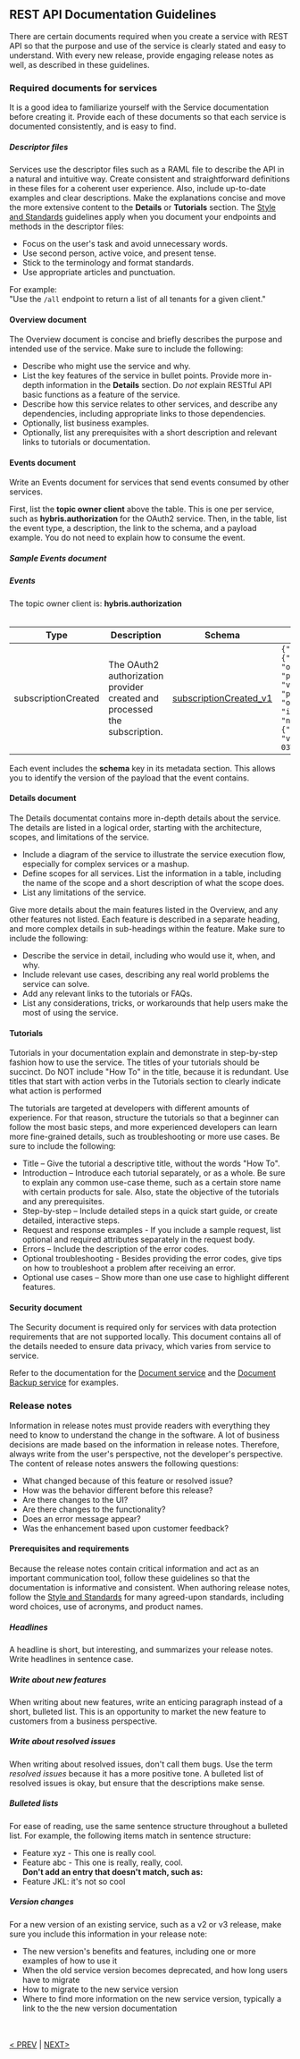 ## REST API Documentation Guidelines
There are certain documents required when you create a service with REST API so that the purpose and use of the service is clearly stated and easy to understand. With every new release, provide engaging release notes as well, as described in these guidelines.

### Required documents for services
It is a good idea to familiarize yourself with the Service documentation before creating it. Provide each of these documents so that each service is documented consistently, and is easy to find.

##### Descriptor files
Services use the descriptor files such as a RAML file to describe the API in a natural and intuitive way. Create consistent and straightforward definitions in these files for a coherent user experience. Also, include up-to-date examples and clear descriptions. Make the explanations concise and move the more extensive content to the **Details** or **Tutorials** section. The [Style and Standards](001_About_Style_And_Standards.html.md#style-and-standards) guidelines apply when you document your endpoints and methods in the descriptor files:
<ul>
    <li>Focus on the user's task and avoid unnecessary words.</li>
    <li>Use second person, active voice, and present tense.</li>
    <li>Stick to the terminology and format standards.</li>
    <li>Use appropriate articles and punctuation.</li>
</ul>
For example: </br>"Use the <code>/all</code> endpoint to return a list of all tenants for a given client."

#### Overview document
The Overview document is concise and briefly describes the purpose and intended use of the service. Make sure to include the following:

  <ul>
    <li>Describe who might use the service and why.</li>
    <li>List the key features of the service in bullet points. Provide more in-depth information in the <strong>Details</strong> section. Do <i>not</i> explain RESTful API basic functions as a feature of the service.</li>
    <li>Describe how this service relates to other services, and describe any dependencies, including appropriate links to those dependencies.</li>
    <li>Optionally, list business examples.</li>
    <li>Optionally, list any prerequisites with a short description and relevant links to tutorials or documentation.</li>
  </ul>

#### Events document
Write an Events document for services that send events consumed by other services.

First, list the <strong>topic owner client</strong> above the table. This is one per service, such as <strong>hybris.authorization</strong> for the OAuth2 service. Then, in the table, list the event type, a description, the link to the schema, and a payload example. You do not need to explain how to consume the event.

##### Sample Events document

<h5>Events</h5>

<p>The topic owner client is: <strong>hybris.authorization</strong><br><br>

| Type |Description |Schema |Payload example |
| ---- |---------- | ------ | --------------|
| subscriptionCreated | The OAuth2 authorization provider created and processed the subscription.| <a href="https://api.yaas.io/hybris/schema/v1/hybris/subscriptionCreated_v1">subscriptionCreated_v1</a> | `{"id":"MDF23X45", "subscriber":{"id":"testproject", "org":"532506aegf6ed545y397589u"}, "package":{"id":"3kztl5ruyevu", "version":"450a4fb2a16ef916704f8925", "provider":{"id":"toad", "org":"44d72ad9cb5e48d2d82d04a2"}, "includedServices":[{"id":"moqsowxp1v78", "name":"product"}, {"id":"bgpbokbmzga6","name":"somename"}]}, "validFrom":"2015-11-03T12:22:59.569+0000"}` |

Each event includes the <strong>schema</strong> key in its metadata section. This allows you to identify the version of the payload that the event contains.

#### Details document
The Details documentat contains more in-depth details about the service. The details are listed in a logical order, starting with the architecture, scopes, and limitations of the service.

  <ul>
    <li>Include a diagram of the service to illustrate the service execution flow, especially for complex services or a mashup.</li>
    <li>Define scopes for all services. List the information in a table, including the name of the scope and a short description of what the scope does.</li>
    <li>List any limitations of the service.</li>
  </ul>

Give more details about the main features listed in the Overview, and any other features not listed. Each feature is described in a separate heading, and more complex details in sub-headings within the feature. Make sure to include the following:
  <ul>
    <li>Describe the service in detail, including who would use it, when, and why.</li>
    <li>Include relevant use cases, describing any real world problems the service can solve.</li>
    <li>Add any relevant links to the tutorials or FAQs.</li>
    <li>List any considerations, tricks, or workarounds that help users make the most of using the service.</li>
  </ul>

#### Tutorials
Tutorials in your documentation explain and demonstrate in step-by-step fashion how to use the service. The titles of your tutorials should be succinct. Do NOT include "How To" in the title, because it is redundant. Use titles that start with action verbs in the Tutorials section to clearly indicate what action is performed

<p>The tutorials are targeted at developers with different amounts of experience. For that reason, structure the tutorials so that a beginner can follow the most basic steps, and more experienced developers can learn more fine-grained details, such as troubleshooting or more use cases. Be sure to include the following:</p>

<ul>
  <li>Title – Give the tutorial a descriptive title, without the words "How To".</li>
  <li>Introduction – Introduce each tutorial separately, or as a whole. Be sure to explain any common use-case theme, such as a certain store name with certain products for sale. Also, state the objective of the tutorials and any prerequisites.</li>
  <li>Step-by-step – Include detailed steps in a quick start guide, or create detailed, interactive steps.</li>
  <li>Request and response examples - If you include a sample request, list optional and required attributes separately in the request body.</li>
  <li>Errors – Include the description of the error codes.</li>
  <li>Optional troubleshooting - Besides providing the error codes, give tips on how to troubleshoot a problem after receiving an error.
  <li>Optional use cases – Show more than one use case to highlight different features.</li>
</ul>

#### Security document
The Security document is required only for services with data protection requirements that are not supported locally. This document contains all of the details needed to ensure data privacy, which varies from service to service.

Refer to the documentation for the <a href="https://devportal.yaas.io/services/us/document/latest/">Document service</a> and the <a href="https://devportal.yaas.io/services/us/documentbackup/latest/">Document Backup service</a> for examples.

### Release notes 
Information in release notes must provide readers with everything they need to know to understand the change in the software. A lot of business decisions are made based on the information in release notes. Therefore, always write from the user's perspective, not the developer's perspective. The content of release notes answers the following questions:

* What changed because of this feature or resolved issue?
* How was the behavior different before this release?
* Are there changes to the UI?
* Are there changes to the functionality?
* Does an error message appear?
* Was the enhancement based upon customer feedback?

#### Prerequisites and requirements
Because the release notes contain critical information and act as an important communication tool, follow these guidelines so that the documentation is informative and consistent. When authoring release notes, follow the [Style and Standards](001_About_Style_And_Standards.html.md#style-and-standards) for many agreed-upon standards, including word choices, use of acronyms, and product names.

##### Headlines
A headline is short, but interesting, and summarizes your release notes. Write headlines in sentence case.

##### Write about new features
When writing about new features, write an enticing paragraph instead of a short, bulleted list. This is an opportunity to market the new feature to customers from a business perspective.

##### Write about resolved issues
When writing about resolved issues, don't call them bugs. Use the term <i>resolved issues</i> because it has a more positive tone. A bulleted list of resolved issues is okay, but ensure that the descriptions make sense.

##### Bulleted lists
For ease of reading, use the same sentence structure throughout a bulleted list. For example, the following items match in sentence structure:
* Feature xyz - This one is really cool.
* Feature abc - This one is really, really, cool.</br>
**Don't add an entry that doesn't match, such as:**
* Feature JKL: it's not so cool

##### Version changes
For a new version of an existing service, such as a v2 or v3 release, make sure you include this information in your release note:

* The new version's benefits and features, including one or more examples of how to use it
* When the old service version becomes deprecated, and how long users have to migrate
* How to migrate to the new service version
* Where to find more information on the new service version, typically a link to the the new version documentation

<br><br>
[< PREV](010_Syntax_Guidelines.html.md) | [NEXT>](030_More_Documentation.html.md)
